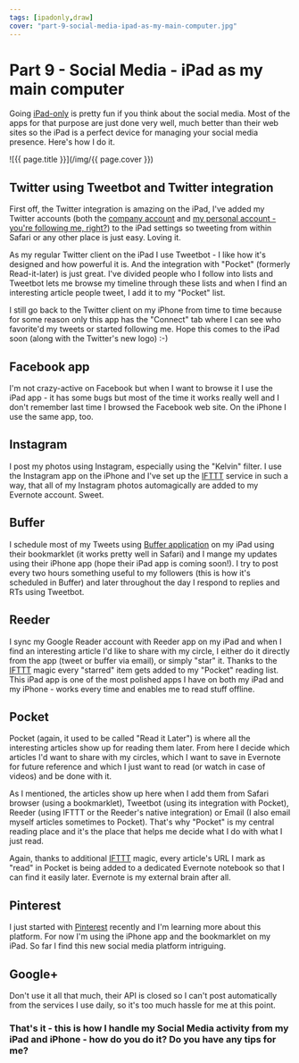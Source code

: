 ```yaml
---
tags: [ipadonly,draw]
cover: "part-9-social-media-ipad-as-my-main-computer.jpg"
---
```


# Part 9 - Social Media - iPad as my main computer


Going [iPad-only](http://michaelnozbe.com/ipad-as-my-main-computer-prologue) is pretty fun if you think about the social media. Most of the apps for that purpose are just done very well, much better than their web sites so the iPad is a perfect device for managing your social media presence. Here's how I do it.  


<!--More-->

![{{ page.title }}](/img/{{ page.cover }})

  


## Twitter using Tweetbot and Twitter integration

First off, the Twitter integration is amazing on the iPad, I've added my Twitter accounts (both the [company account](http://twitter.com/Nozbe) and [my personal account - you're following me, right?](http://twitter.com/MichaelNozbe)) to the iPad settings so tweeting from within Safari or any other place is just easy. Loving it.

As my regular Twitter client on the iPad I use Tweetbot - I like how it's designed and how powerful it is. And the integration with "Pocket" (formerly Read-it-later) is just great. I've divided people who I follow into lists and Tweetbot lets me browse my timeline through these lists and when I find an interesting article people tweet, I add it to my "Pocket" list.

I still go back to the Twitter client on my iPhone from time to time because for some reason only this app has the "Connect" tab where I can see who favorite'd my tweets or started following me. Hope this comes to the iPad soon (along with the Twitter's new logo) :-)

## Facebook app

I'm not crazy-active on Facebook but when I want to browse it I use the iPad app - it has some bugs but most of the time it works really well and I don't remember last time I browsed the Facebook web site. On the iPhone I use the same app, too.

## Instagram

I post my photos using Instagram, especially using the "Kelvin" filter. I use the Instagram app on the iPhone and I've set up the [IFTTT](http://ifttt.com) service in such a way, that all of my Instagram photos automagically are added to my Evernote account. Sweet.

## Buffer

I schedule most of my Tweets using [Buffer application](http://bufferapp.com/r/f0dde) on my iPad using their bookmarklet (it works pretty well in Safari) and I mange my updates using their iPhone app (hope their iPad app is coming soon!). I try to post every two hours something useful to my followers (this is how it's scheduled in Buffer) and later throughout the day I respond to replies and RTs using Tweetbot.

## Reeder

I sync my Google Reader account with Reeder app on my iPad and when I find an interesting article I'd like to share with my circle, I either do it directly from the app (tweet or buffer via email), or simply "star" it. Thanks to the [IFTTT](http://ifttt.com) magic every "starred" item gets added to my "Pocket" reading list. This iPad app is one of the most polished apps I have on both my iPad and my iPhone - works every time and enables me to read stuff offline.

## Pocket

Pocket (again, it used to be called "Read it Later") is where all the interesting articles show up for reading them later. From here I decide which articles I'd want to share with my circles, which I want to save in Evernote for future reference and which I just want to read (or watch in case of videos) and be done with it.

As I mentioned, the articles show up here when I add them from Safari browser (using a bookmarklet), Tweetbot (using its integration with Pocket), Reeder (using IFTTT or the Reeder's native integration) or Email (I also email myself articles sometimes to Pocket). That's why "Pocket" is my central reading place and it's the place that helps me decide what I do with what I just read.

Again, thanks to additional [IFTTT](http://ifttt.com) magic, every article's URL I mark as "read" in Pocket is being added to a dedicated Evernote notebook so that I can find it easily later. Evernote is my external brain after all.

## Pinterest

I just started with [Pinterest](http://pinterest.com/michaelnozbe) recently and I'm learning more about this platform. For now I'm using the iPhone app and the bookmarklet on my iPad. So far I find this new social media platform intriguing.

## Google+

Don't use it all that much, their API is closed so I can't post automatically from the services I use daily, so it's too much hassle for me at this point.

### That's it - this is how I handle my Social Media activity from my iPad and iPhone - how do you do it? Do you have any tips for me?


[n]: https://michael.gratis/nozbe